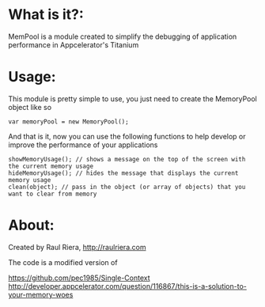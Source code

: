 # What is it?:

MemPool is a module created to simplify the debugging of application performance in Appcelerator's Titanium 

# Usage:

This module is pretty simple to use, you just need to create the MemoryPool object like so

	var memoryPool = new MemoryPool();

And that is it, now you can use the following functions to help develop or improve the performance of your applications

	showMemoryUsage(); // shows a message on the top of the screen with the current memory usage
	hideMemoryUsage(); // hides the message that displays the current memory usage
	clean(object); // pass in the object (or array of objects) that you want to clear from memory

# About:

Created by Raul Riera, http://raulriera.com

The code is a modified version of

https://github.com/pec1985/Single-Context  
http://developer.appcelerator.com/question/116867/this-is-a-solution-to-your-memory-woes